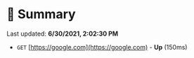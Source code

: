 # 📖 Summary
Last updated: **6/30/2021, 2:02:30 PM**

- `GET` [https://google.com](https://google.com) - **Up** (150ms)
